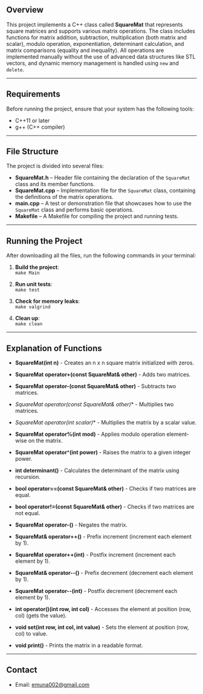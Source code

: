 ## Overview

This project implements a C++ class called **SquareMat** that represents square matrices and supports various matrix operations. The class includes functions for matrix addition, subtraction, multiplication (both matrix and scalar), modulo operation, exponentiation, determinant calculation, and matrix comparisons (equality and inequality). All operations are implemented manually without the use of advanced data structures like STL vectors, and dynamic memory management is handled using `new` and `delete`.

---

## Requirements

Before running the project, ensure that your system has the following tools:

- C++11 or later
- g++ (C++ compiler)

---

## File Structure

The project is divided into several files:

- **SquareMat.h** – Header file containing the declaration of the `SquareMat` class and its member functions.
- **SquareMat.cpp** – Implementation file for the `SquareMat` class, containing the definitions of the matrix operations.
- **main.cpp** – A test or demonstration file that showcases how to use the `SquareMat` class and performs basic operations.
- **Makefile** – A Makefile for compiling the project and running tests.

---


## Running the Project

After downloading all the files, run the following commands in your terminal:

1. **Build the project**:  
   `make Main`

2. **Run unit tests**:  
   `make test`

3. **Check for memory leaks**:  
   `make valgrind`

4. **Clean up**:  
   `make clean`

---


## Explanation of Functions

- **SquareMat(int n)** - Creates an n x n square matrix initialized with zeros.

- **SquareMat operator+(const SquareMat& other)** - Adds two matrices.

- **SquareMat operator-(const SquareMat& other)** - Subtracts two matrices.

- **SquareMat operator*(const SquareMat& other)** - Multiplies two matrices.

- **SquareMat operator*(int scalar)** - Multiplies the matrix by a scalar value.

- **SquareMat operator%(int mod)** - Applies modulo operation element-wise on the matrix.

- **SquareMat operator^(int power)** - Raises the matrix to a given integer power.

- **int determinant()** - Calculates the determinant of the matrix using recursion.

- **bool operator==(const SquareMat& other)** - Checks if two matrices are equal.

- **bool operator!=(const SquareMat& other)** - Checks if two matrices are not equal.  

- **SquareMat operator-()** - Negates the matrix.

- **SquareMat& operator++()** - Prefix increment (increment each element by 1).

- **SquareMat operator++(int)** - Postfix increment (increment each element by 1).

- **SquareMat& operator--()** - Prefix decrement (decrement each element by 1).

- **SquareMat operator--(int)** - Postfix decrement (decrement each element by 1).

- **int operator()(int row, int col)** - Accesses the element at position (row, col) (gets the value).

- **void set(int row, int col, int value)** - Sets the element at position (row, col) to value.

- **void print()** - Prints the matrix in a readable format.


---



## Contact
- Email: emuna002@gmail.com
